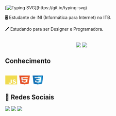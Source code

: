 ##
[![Typing SVG](https://readme-typing-svg.herokuapp.com?font=Montserrat&weight=800&pause=1000&color=A456F7&center=true&vCenter=true&width=1000&lines=Olá+,+meu+Nome+é+Gabriella+Dantas.+;+Seja+bem+vindo(a)+ao+meu+perfil.)](https://git.io/typing-svg)

<div>
  🖥 Estudante de INI (Informática para Internet) no ITB.

  🖊 Estudando para ser Designer e Programadora.

</div>

##

<div align="center">
  <a href"https://github.com/safira-d">   
  <img height="160em" src="https://github-readme-stats.vercel.app/api?username=safira-d&show_icons=true&theme=midnight-purple"></img>
  <img height="160em" src="https://github-readme-stats.vercel.app/api/top-langs/?username=safira-d&layout=compact&theme=midnight-purple"></div>
  </a>
</div>


## Conhecimento 
<div style="display: inline_block"><br>
  <img align="center" alt="Rafa-Js" height="30" width="40" src="https://raw.githubusercontent.com/devicons/devicon/master/icons/javascript/javascript-plain.svg">
  <img align="center" alt="Rafa-HTML" height="30" width="40" src="https://raw.githubusercontent.com/devicons/devicon/master/icons/html5/html5-original.svg">
  <img align="center" alt="Rafa-CSS" height="30" width="40" src="https://raw.githubusercontent.com/devicons/devicon/master/icons/css3/css3-original.svg">
</div>



## 📱 Redes Sociais
  
  
 <div>
  <a href="https://www.instagram.com/dantas.web/" target="_blank" >
      <img src="https://img.shields.io/badge/Instagram-E4405F?style=for-the-badge&logo=instagram&logoColor=white"   target="_blank"></a>
  <a href=https://www.linkedin.com/in/gabriella-dantas-figueiredo-593572269/" target="_blank" >
      <img src="https://img.shields.io/badge/LinkedIn-0077B5?style=for-the-badge&logo=linkedin&logoColor=white" target="_blank"></a>
  <a href="mailto:gabrielladantasfd@gmail.com" target="_blank" >
      <img src="https://img.shields.io/badge/-Gmail-%23333?style=for-the-badge&logo=gmail&logoColor=white" target="_blank"></a>
     
  
  </div>
  

  
